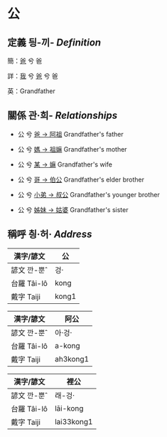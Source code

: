 # 公
## 定義 딍-끼- _Definition_
簡：[爸](member2.md) 兮 爸

詳：[我](member1.md) 兮 [爸](member2.md) 兮 爸

英：Grandfather

## 關係 관·희- _Relationships_

- 公 兮 [爸 → 阿祖](member29.md) Grandfather's father

- 公 兮 [媽 → 祖嫲](member30.md) Grandfather's mother

- 公 兮 [某 → 嫲](member9.md) Grandfather's wife

- 公 兮 [哥 → 伯公](member26.md) Grandfather's elder brother

- 公 兮 [小弟 → 叔公](member27.md) Grandfather's younger brother

- 公 兮 [姊妹 → 姑婆](member28.md) Grandfather's sister



## 稱呼 칑·허· _Address_

漢字/諺文 | 公
--- | ---
諺文 깐-뿐ˆ | 겅·
台羅 Tâi-lô | kong
戴字 Taiji | kong1


漢字/諺文 | 阿公
--- | ---
諺文 깐-뿐ˆ | 아·겅·
台羅 Tâi-lô | a-kong
戴字 Taiji | ah3kong1


漢字/諺文 | 裡公
--- | ---
諺文 깐-뿐ˆ | 래-겅·
台羅 Tâi-lô | lāi-kong
戴字 Taiji | lai33kong1


